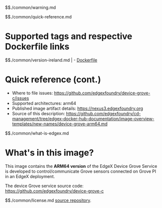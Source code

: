 $$./common/warning.md

$$./common/quick-reference.md

# Supported tags and respective Dockerfile links

$$./common/version-ireland.md |
        - [Dockerfile](https://github.com/edgexfoundry/device-grove-c/blob/v2.0.0/scripts/Dockerfile.alpine)

# Quick reference (cont.)

- Where to file issues: https://github.com/edgexfoundry/device-grove-c/issues
- Supported architectures: arm64
- Published image artifact details: https://nexus3.edgexfoundry.org
- Source of this description: https://github.com/edgexfoundry/cd-management/tree/edgex-docker-hub-documentation/image-overview-templates/new-names/device-grove-arm64.md

$$./common/what-is-edgex.md

# What's in this image?

This image contains the **ARM64 version** of the EdgeX Device Grove Service is developed to control/communicate Grove sensors connected on Grove PI in an EdgeX deployment.

The device Grove service source code: <https://github.com/edgexfoundry/device-grove-c>

$$./common/license.md
[source repository](https://github.com/edgexfoundry/device-grove-c/blob/v2.0.0/Attribution.txt).
